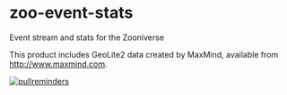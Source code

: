 # zoo-event-stats
Event stream and stats for the Zooniverse

This product includes GeoLite2 data created by MaxMind, available from
<a href="http://www.maxmind.com">http://www.maxmind.com</a>.

[![pullreminders](https://pullreminders.com/badge.svg)](https://pullreminders.com?ref=badge)
